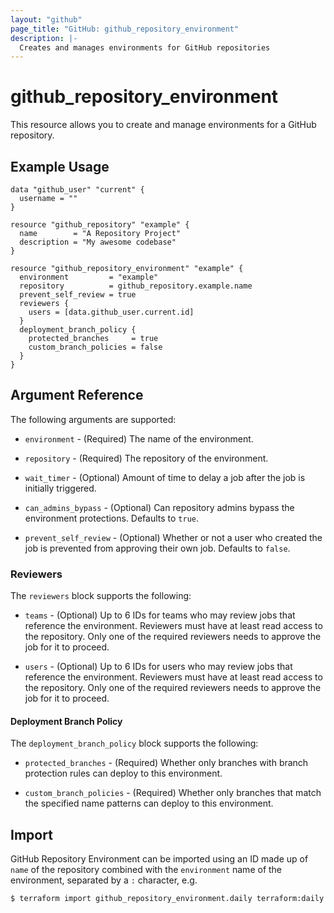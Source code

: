 ```yaml
---
layout: "github"
page_title: "GitHub: github_repository_environment"
description: |-
  Creates and manages environments for GitHub repositories
---
```


# github_repository_environment

This resource allows you to create and manage environments for a GitHub repository.

## Example Usage

```hcl
data "github_user" "current" {
  username = ""
}

resource "github_repository" "example" {
  name        = "A Repository Project"
  description = "My awesome codebase"
}

resource "github_repository_environment" "example" {
  environment         = "example"
  repository          = github_repository.example.name
  prevent_self_review = true
  reviewers {
    users = [data.github_user.current.id]
  }
  deployment_branch_policy {
    protected_branches     = true
    custom_branch_policies = false
  }
}
```

## Argument Reference

The following arguments are supported:

* `environment` - (Required) The name of the environment.

* `repository` - (Required) The repository of the environment.

* `wait_timer` - (Optional) Amount of time to delay a job after the job is initially triggered.

* `can_admins_bypass` - (Optional) Can repository admins bypass the environment protections.  Defaults to `true`.

* `prevent_self_review` - (Optional) Whether or not a user who created the job is prevented from approving their own job. Defaults to `false`.

### Reviewers

The `reviewers` block supports the following:

* `teams` - (Optional) Up to 6 IDs for teams who may review jobs that reference the environment. Reviewers must have at least read access to the repository. Only one of the required reviewers needs to approve the job for it to proceed.

* `users` - (Optional) Up to 6 IDs for users who may review jobs that reference the environment. Reviewers must have at least read access to the repository. Only one of the required reviewers needs to approve the job for it to proceed.

#### Deployment Branch Policy ####

The `deployment_branch_policy` block supports the following:

* `protected_branches` - (Required) Whether only branches with branch protection rules can deploy to this environment.

* `custom_branch_policies` - (Required) Whether only branches that match the specified name patterns can deploy to this environment.


## Import

GitHub Repository Environment can be imported using an ID made up of `name` of the repository combined with the `environment` name of the environment, separated by a `:` character, e.g.

```
$ terraform import github_repository_environment.daily terraform:daily
```
